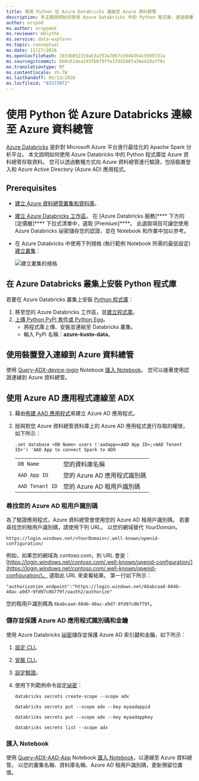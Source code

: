 ```yaml
---
title: 使用 Python 從 Azure Databricks 連線至 Azure 資料總管
description: 本主題說明如何使用 Azure Databricks 中的 Python 程式庫，透過兩種驗證方法之一從 Azure 資料總管存取資料。
author: orspod
ms.author: orspodek
ms.reviewer: mblythe
ms.service: data-explorer
ms.topic: conceptual
ms.date: 11/27/2018
ms.openlocfilehash: 1853b85215da63a753a7867cb9d4354c5b99731a
ms.sourcegitcommit: bb8c61dea193fbbf9ffe37dd200fa36e428aff8c
ms.translationtype: MT
ms.contentlocale: zh-TW
ms.lasthandoff: 05/13/2020
ms.locfileid: "83373972"
---
```

# <a name="connect-to-azure-data-explorer-from-azure-databricks-by-using-python"></a>使用 Python 從 Azure Databricks 連線至 Azure 資料總管

[Azure Databricks](https://docs.microsoft.com/azure/azure-databricks/what-is-azure-databricks) 是針對 Microsoft Azure 平台進行最佳化的 Apache Spark 分析平台。 本文說明如何使用 Azure Databricks 中的 Python 程式庫從 Azure 資料總管存取資料。 您可以透過數種方式向 Azure 資料總管進行驗證，包括裝置登入和 Azure Active Directory (Azure AD) 應用程式。

## <a name="prerequisites"></a>Prerequisites

- [建立 Azure 資料總管叢集和資料庫](create-cluster-database-portal.md)。
- [建立 Azure Databricks 工作區](/azure/azure-databricks/quickstart-create-databricks-workspace-portal#create-an-azure-databricks-workspace)。 在 [Azure Databricks 服務]**** 下方的 [定價層]**** 下拉式清單中，選取 [Premium]****。 此選取項目可讓您使用 Azure Databricks 祕密儲存您的認證，並在 Notebook 和作業中加以參考。

- 在 Azure Databricks 中使用下列規格 (執行範例 Notebook 所需的最低設定) [建立叢集](https://docs.azuredatabricks.net/user-guide/clusters/create.html)：

   ![建立叢集的規格](media/connect-from-databricks/databricks-create-cluster.png)

## <a name="install-the-python-library-on-your-azure-databricks-cluster"></a>在 Azure Databricks 叢集上安裝 Python 程式庫

若要在 Azure Databricks 叢集上安裝 [Python 程式庫](kusto/api/python/kusto-python-client-library.md)：

1. 移至您的 Azure Databricks 工作區，並[建立程式庫](https://docs.azuredatabricks.net/user-guide/libraries.html#create-a-library)。
2. [上傳 Python PyPI 套件或 Python Egg](https://docs.azuredatabricks.net/user-guide/libraries.html#upload-a-python-pypi-package-or-python-egg)。
   - 將程式庫上傳、安裝並連結至 Databricks 叢集。
   - 輸入 PyPi 名稱：**azure-kusto-data**。

## <a name="connect-to-azure-data-explorer-by-using-a-device-login"></a>使用裝置登入連線到 Azure 資料總管

使用 [Query-ADX-device-login](https://github.com/Azure/azure-kusto-docs-samples/blob/master/Databricks_notebooks/Query-ADX-device-login.ipynb) Notebook [匯入 Notebook](https://docs.azuredatabricks.net/user-guide/notebooks/notebook-manage.html#import-a-notebook)。 您可以接著使用認證連線到 Azure 資料總管。

## <a name="connect-to-adx-by-using-an-azure-ad-app"></a>使用 Azure AD 應用程式連線至 ADX

1. 藉由[佈建 AAD 應用程式](kusto/management/access-control/how-to-provision-aad-app.md)來建立 Azure AD 應用程式。
1. 授與對您 Azure 資料總管資料庫上的 Azure AD 應用程式進行存取的權限，如下所示：

    ```kusto
    .set database <DB Name> users ('aadapp=<AAD App ID>;<AAD Tenant ID>') 'AAD App to connect Spark to ADX
    ```
    |   |   |
    | - | - |
    | ```DB Name``` | 您的資料庫名稱 |
    | ```AAD App ID``` | 您的 Azure AD 應用程式識別碼 |
    | ```AAD Tenant ID``` | 您的 Azure AD 租用戶識別碼 |

### <a name="find-your-azure-ad-tenant-id"></a>尋找您的 Azure AD 租用戶識別碼

為了驗證應用程式，Azure 資料總管會使用您的 Azure AD 租用戶識別碼。 若要尋找您的租用戶識別碼，請使用下列 URL。 以您的網域替代 *YourDomain*。

```
https://login.windows.net/<YourDomain>/.well-known/openid-configuration/
```

例如，如果您的網域為 *contoso.com*，則 URL 會是：[https://login.windows.net/contoso.com/.well-known/openid-configuration/](https://login.windows.net/contoso.com/.well-known/openid-configuration/)。 選取此 URL 來查看結果。 第一行如下所示： 

```
"authorization_endpoint":"https://login.windows.net/6babcaad-604b-40ac-a9d7-9fd97c0b779f/oauth2/authorize"
```

您的租用戶識別碼為 `6babcaad-604b-40ac-a9d7-9fd97c0b779f`。 

### <a name="store-and-secure-your-azure-ad-app-id-and-key"></a>儲存並保護 Azure AD 應用程式識別碼和金鑰 

使用 Azure Databricks [祕密](https://docs.azuredatabricks.net/user-guide/secrets/index.html#secrets)儲存並保護 Azure AD 索引鍵和金鑰，如下所示：
1. [設定 CLI](https://docs.azuredatabricks.net/user-guide/dev-tools/databricks-cli.html#set-up-the-cli)。
1. [安裝 CLI](https://docs.azuredatabricks.net/user-guide/dev-tools/databricks-cli.html#install-the-cli)。 
1. [設定驗證](https://docs.azuredatabricks.net/user-guide/dev-tools/databricks-cli.html#set-up-authentication)。
1. 使用下列範例命令設定[祕密](https://docs.azuredatabricks.net/user-guide/secrets/index.html#secrets)：

    ```databricks secrets create-scope --scope adx```

    ```databricks secrets put --scope adx --key myaadappid```

    ```databricks secrets put --scope adx --key myaadappkey```

    ```databricks secrets list --scope adx```

### <a name="import-a-notebook"></a>匯入 Notebook
使用 [Query-ADX-AAD-App](https://github.com/Azure/azure-kusto-docs-samples/blob/master/Databricks_notebooks/Query-ADX-AAD-App.ipynb) Notebook [匯入 Notebook](https://docs.azuredatabricks.net/user-guide/notebooks/notebook-manage.html#import-a-notebook)，以連線至 Azure 資料總管。 以您的叢集名稱、資料庫名稱、Azure AD 租用戶識別碼，更新預留位置值。
